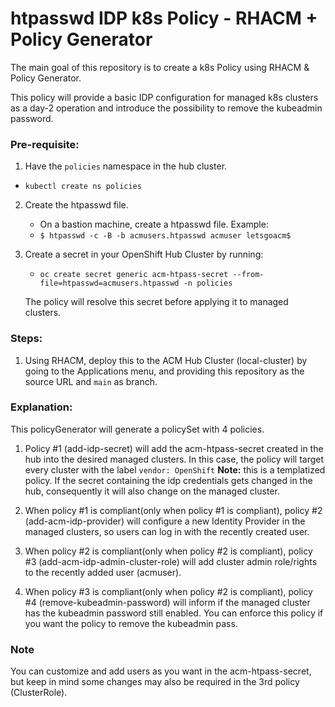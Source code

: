 # htpasswd IDP k8s Policy - RHACM + Policy Generator

The main goal of this repository is to create a k8s Policy using RHACM & Policy Generator.

This policy will provide a basic IDP configuration for managed k8s clusters as a day-2 operation and introduce the possibility to remove the kubeadmin password.

### Pre-requisite:

1. Have the ```policies``` namespace in the hub cluster.

- ```kubectl create ns policies```

2. Create the htpasswd file. 

    - On a bastion machine, create a htpasswd file. Example: 
    - ```$ htpasswd -c -B -b acmusers.htpasswd acmuser letsgoacm$```

3. Create a secret in your OpenShift Hub Cluster by running:

    - ```oc create secret generic acm-htpass-secret --from-file=htpasswd=acmusers.htpasswd -n policies```
    
    The policy will resolve this secret before applying it to managed clusters.


### Steps:

1. Using RHACM, deploy this to the ACM Hub Cluster (local-cluster) by going to the Applications menu, and providing this repository as the source URL and ```main``` as branch.

### Explanation:
 
This policyGenerator will generate a policySet with 4 policies.

1. Policy #1 (add-idp-secret) will add the acm-htpass-secret created in the hub into the desired managed clusters. In this case, the policy will target every cluster with the label ```vendor: OpenShift```
**Note:** this is a templatized policy. If the secret containing the idp credentials gets changed in the hub, consequently it will also change on the managed cluster.
 
2. When policy #1 is compliant(only when policy #1 is compliant), policy #2 (add-acm-idp-provider) will configure a new Identity Provider in the managed clusters, so users can log in with the recently created user.

3. When policy #2 is compliant(only when policy #2 is compliant), policy #3 (add-acm-idp-admin-cluster-role) will add cluster admin role/rights to the recently added user (acmuser).

4. When policy #3 is compliant(only when policy #2 is compliant), policy #4 (remove-kubeadmin-password) will inform if the managed cluster has the kubeadmin password still enabled. You can enforce this policy if you want the policy to remove the kubeadmin pass.

### Note
You can customize and add users as you want in the acm-htpass-secret, but keep in mind some changes may also be required in the 3rd policy (ClusterRole).
